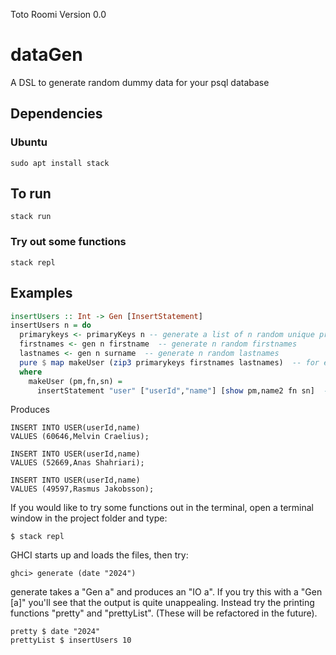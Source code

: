 Toto Roomi 
Version 0.0
# dataGen

A DSL to generate random dummy data for your psql database

## Dependencies

### Ubuntu
```
sudo apt install stack 
```

## To run 

```
stack run
```

### Try out some functions 

```
stack repl 
```


## Examples 

``` haskell
insertUsers :: Int -> Gen [InsertStatement]
insertUsers n = do
  primarykeys <- primaryKeys n -- generate a list of n random unique primaryKeys 
  firstnames <- gen n firstname  -- generate n random firstnames 
  lastnames <- gen n surname  -- generate n random lastnames 
  pure $ map makeUser (zip3 primarykeys firstnames lastnames)  -- for each tuple (key, firtname, lastname) make a user 
  where
    makeUser (pm,fn,sn) =
      insertStatement "user" ["userId","name"] [show pm,name2 fn sn]  -- schemaName, list of attribute names, the values for each attribute 

```

Produces 

``` 
INSERT INTO USER(userId,name)
VALUES (60646,Melvin Craelius);

INSERT INTO USER(userId,name)
VALUES (52669,Anas Shahriari);

INSERT INTO USER(userId,name)
VALUES (49597,Rasmus Jakobsson);
```

If you would like to try some functions out in the terminal, open a terminal window in the project folder and type: 

``` 
$ stack repl
```

GHCI starts up and loads the files, then try: 

```
ghci> generate (date "2024")
```

generate takes a "Gen a" and produces an "IO a". If you try this with a "Gen [a]" you'll see that the output is quite unappealing. Instead try the printing functions "pretty" and "prettyList". (These will be refactored in the future). 

```
pretty $ date "2024"
prettyList $ insertUsers 10 
```
